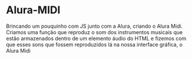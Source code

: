 # Alura-MIDI
Brincando um pouquinho com JS junto com a Alura, criando o Alura Midi. Criamos uma função que reproduz o som dos instrumentos musicais que estão armazenados dentro de um elemento áudio do HTML e fizemos com que esses sons que fossem reproduzidos lá na nossa interface gráfica, o Alura Midi
